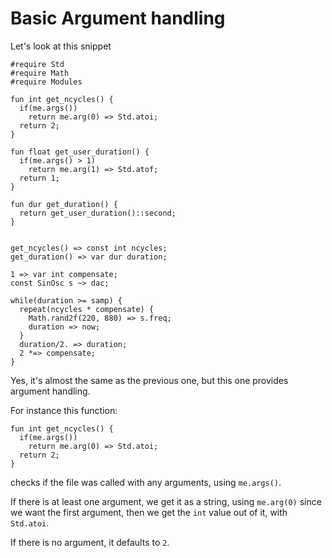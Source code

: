 # Basic Argument handling

Let's look at this snippet

```gwion,editable
#require Std
#require Math
#require Modules

fun int get_ncycles() {
  if(me.args())
    return me.arg(0) => Std.atoi;
  return 2;
}

fun float get_user_duration() {
  if(me.args() > 1)
    return me.arg(1) => Std.atof;
  return 1;
}

fun dur get_duration() {
  return get_user_duration()::second;
}


get_ncycles() => const int ncycles;
get_duration() => var dur duration;

1 => var int compensate;
const SinOsc s ~> dac;

while(duration >= samp) {
  repeat(ncycles * compensate) {
    Math.rand2f(220, 880) => s.freq;
    duration => now;
  }
  duration/2. => duration;
  2 *=> compensate;
}
```

Yes, it's almost the same as the previous one,
but this one provides argument handling.  

For instance this function:
```gwion,no_run
fun int get_ncycles() {
  if(me.args())
    return me.arg(0) => Std.atoi;
  return 2;
}
```
checks if the file was called with any arguments, using `me.args()`.

If there is at least one argument, we get it as a string, using `me.arg(0)` since we want the first argument,
then we get the `int` value out of it, with `Std.atoi`.  

If there is no argument, it defaults to `2`.
